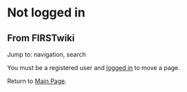 # Not logged in

## From FIRSTwiki

Jump to: navigation, search

You must be a registered user and [logged in](Special:Userlogin "Special:Userlogin") to move a page.

Return to [Main Page](Main_Page "Main Page").
